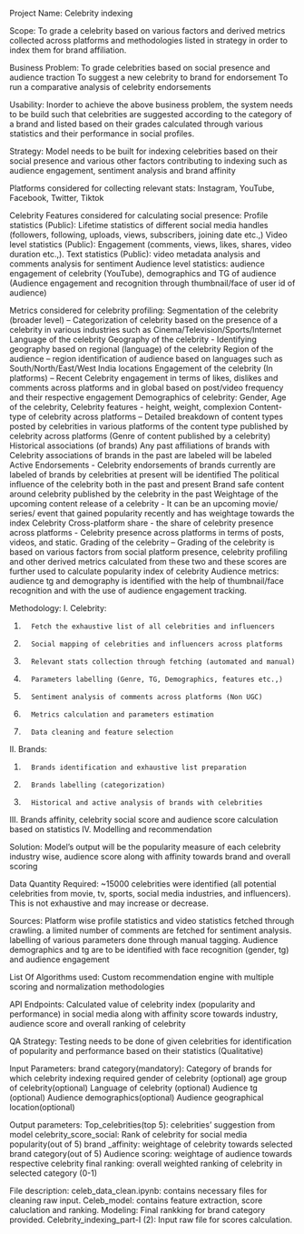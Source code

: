 Project Name:   Celebrity indexing

Scope: To grade a celebrity based on various factors and derived metrics collected across platforms and methodologies listed in strategy in order to index them for brand affiliation.

Business Problem:
To grade celebrities based on social presence and audience traction
To suggest a new celebrity to brand for endorsement
To run a comparative analysis of celebrity endorsements

Usability:
Inorder to achieve the above business problem, the system needs to be build such that celebrities are suggested according to the category of a brand and listed based on their grades calculated through various statistics and their performance in social profiles. 

Strategy:
Model needs to be built for indexing celebrities based on their social presence and various other factors contributing to indexing such as audience engagement, sentiment analysis and brand affinity

Platforms considered for collecting relevant stats: Instagram, YouTube, Facebook, Twitter, Tiktok

Celebrity Features considered for calculating social presence:
Profile statistics (Public): Lifetime statistics of different social media handles (followers, following, uploads, views, subscribers, joining date etc.,)
Video level statistics (Public): Engagement (comments, views, likes, shares, video duration etc.,).
Text statistics (Public): video metadata analysis and comments analysis for sentiment
Audience level statistics: audience engagement of celebrity (YouTube), demographics and TG of audience (Audience engagement and recognition through thumbnail/face of user id of audience) 

Metrics considered for celebrity profiling:
Segmentation of the celebrity (broader level) – Categorization of celebrity based on the presence of a celebrity in various industries such as Cinema/Television/Sports/Internet
Language of the celebrity
Geography of the celebrity - Identifying geography based on regional (language) of the celebrity
Region of the audience – region identification of audience based on languages such as South/North/East/West India locations
Engagement of the celebrity (In platforms) – Recent Celebrity engagement in terms of likes, dislikes and  comments across platforms and in global based on post/video frequency and their respective engagement
Demographics of celebrity: Gender, Age of the celebrity, Celebrity features - height, weight, complexion
Content-type of celebrity across platforms – Detailed breakdown of content types posted by celebrities in various platforms of the content type published by celebrity across platforms (Genre of content published by a celebrity)
Historical associations (of brands) Any past affiliations of brands with Celebrity associations of brands in the past are labeled will be labeled
Active Endorsements - Celebrity endorsements of brands currently are labeled of brands by celebrities at present will be identified
The political influence of the celebrity both in the past and present
Brand safe content around celebrity published by the celebrity in the past
Weightage of the upcoming content release of a celebrity - It can be an upcoming movie/ series/ event that gained popularity recently and has weightage towards the index
Celebrity Cross-platform share - the share of celebrity presence across platforms - Celebrity presence across platforms in terms of posts, videos, and static.
Grading of the celebrity – Grading of the celebrity is based on various factors  from social platform presence, celebrity profiling and other derived metrics calculated from these two and these scores are further used to calculate popularity index of celebrity 
Audience metrics:  audience tg and demography is identified with the help of thumbnail/face recognition and with the use of audience engagement tracking.

Methodology:
I. Celebrity:
1.       Fetch the exhaustive list of all celebrities and influencers
2.       Social mapping of celebrities and influencers across platforms
3.       Relevant stats collection through fetching (automated and manual)
4.       Parameters labelling (Genre, TG, Demographics, features etc.,)
5.       Sentiment analysis of comments across platforms (Non UGC)
6.       Metrics calculation and parameters estimation
7.       Data cleaning and feature selection
II. Brands:
1.       Brands identification and exhaustive list preparation
2.       Brands labelling (categorization)
3.       Historical and active analysis of brands with celebrities
III. Brands affinity, celebrity social score and audience score calculation based on statistics 
IV. Modelling and recommendation


Solution:
Model’s output will be the popularity measure of each celebrity industry wise, audience score along with affinity towards brand and overall scoring

Data Quantity Required:
~15000 celebrities were identified (all potential celebrities from movie, tv, sports, social media industries, and influencers). This is not exhaustive and may increase or decrease.

Sources:
Platform wise profile statistics and video statistics fetched through crawling. a limited number of comments are fetched for  sentiment analysis. labelling of various parameters done through manual tagging.  Audience demographics and tg are to be identified with face recognition (gender, tg) and audience engagement

List Of Algorithms used:
Custom recommendation engine with multiple scoring and normalization methodologies

API Endpoints:
Calculated value of celebrity index (popularity and performance) in social media along with affinity score towards industry, audience score and overall ranking of celebrity

QA Strategy:
Testing needs to be done of given celebrities for identification of popularity and performance based on their statistics (Qualitative) 

Input Parameters:
brand category(mandatory): Category of brands for which celebrity indexing required
gender of celebrity (optional)
age group of celebrity(optional)
Language of celebrity (optional)
Audience tg (optional)
Audience demographics(optional)
Audience geographical location(optional)

Output parameters:
Top_celebrities(top 5): celebrities’ suggestion from model
celebrity_score_social: Rank of celebrity for social media popularity(out of 5)
brand _affinity: weightage of celebrity towards selected brand category(out of 5)
Audience scoring: weightage of audience towards respective celebrity
final ranking: overall weighted ranking of celebrity in selected category (0-1)

File description:
celeb_data_clean.ipynb: contains necessary files for cleaning raw input.
Celeb_model: contains feature extraction, score caluclation and ranking.
Modeling: Final rankking for brand category provided.
Celebrity_indexing_part-I (2): Input raw file for scores calculation.
